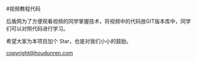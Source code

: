 #视频教程代码 

后盾网为了方便观看视频的同学掌握技术，将视频中的代码放GIT版本库中，同学们可以对照代码进行学习。

希望大家为本项目加个 Star，也是对我们小小的鼓励。

copyright@houdunren.com
